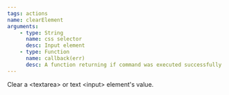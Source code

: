 ```yaml
---
tags: actions
name: clearElement
arguments:
    - type: String
      name: css selector
      desc: Input element
    - type: Function
      name: callback(err)
      desc: A function returning if command was executed successfully
---
```


Clear a &lt;textarea&gt; or text &lt;input&gt; element's value.